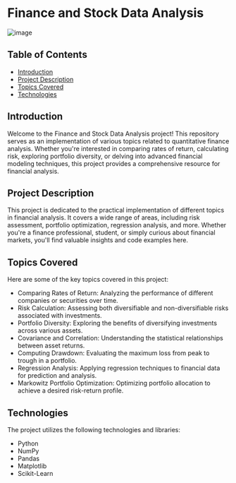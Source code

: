 # Finance and Stock Data Analysis
![image](https://github.com/rkstu/finance-and-stock-data-analysis/assets/93584728/4df48b53-89cb-4bbe-9e46-2f85605521c8)


## Table of Contents

- [Introduction](#introduction)
- [Project Description](#project-description)
- [Topics Covered](#topics-covered)
- [Technologies](#technologies)

## Introduction

Welcome to the Finance and Stock Data Analysis project! This repository serves as an implementation of various topics related to quantitative finance analysis. Whether you're interested in comparing rates of return, calculating risk, exploring portfolio diversity, or delving into advanced financial modeling techniques, this project provides a comprehensive resource for financial analysis.

## Project Description

This project is dedicated to the practical implementation of different topics in financial analysis. It covers a wide range of areas, including risk assessment, portfolio optimization, regression analysis, and more. Whether you're a finance professional, student, or simply curious about financial markets, you'll find valuable insights and code examples here.

## Topics Covered

Here are some of the key topics covered in this project:

- Comparing Rates of Return: Analyzing the performance of different companies or securities over time.
- Risk Calculation: Assessing both diversifiable and non-diversifiable risks associated with investments.
- Portfolio Diversity: Exploring the benefits of diversifying investments across various assets.
- Covariance and Correlation: Understanding the statistical relationships between asset returns.
- Computing Drawdown: Evaluating the maximum loss from peak to trough in a portfolio.
- Regression Analysis: Applying regression techniques to financial data for prediction and analysis.
- Markowitz Portfolio Optimization: Optimizing portfolio allocation to achieve a desired risk-return profile.

## Technologies

The project utilizes the following technologies and libraries:

- Python
- NumPy
- Pandas
- Matplotlib
- Scikit-Learn
